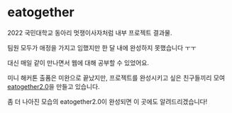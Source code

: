 # eatogether
2022 국민대학교 동아리 멋쟁이사자처럼 내부 프로젝트 결과물.



팀원 모두가 애정을 가지고 임했지만 한 달 내에 완성하지 못했습니다 ㅜㅜ

대신 매일 같이 만나면서 웹에 대해 공부할 수 있었어요.

미니 해커톤 출품은 미완으로 끝났지만, 프로젝트를 완성시키고 싶은 친구들끼리 모여 [eatogether2.0](https://github.com/Eat-Together6/EATOGETHER_2.0)을 만들고 있습니다.  

좀 더 나아진 모습의 eatogether2.0이 완성되면 이 곳에도 알려드리겠습니다!
